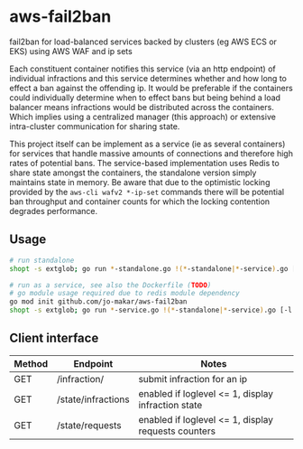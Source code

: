 # aws-fail2ban
fail2ban for load-balanced services backed by clusters (eg AWS ECS or EKS) using AWS WAF and ip sets

Each constituent container notifies this service (via an http endpoint) of individual infractions and this service determines whether and how long to effect a ban against the offending ip.  It would be preferable if the containers could individually determine when to effect bans but being behind a load balancer means infractions would be distributed across the containers.  Which implies using a centralized manager (this approach) or extensive intra-cluster communication for sharing state.

This project itself can be implement as a service (ie as several containers) for services that handle massive amounts of connections and therefore high rates of potential bans.  The service-based implementation uses Redis to share state amongst the containers, the standalone version simply maintains state in memory.  Be aware that due to the optimistic locking provided by the `aws-cli wafv2 *-ip-set` commands there will be potential ban throughput and container counts for which the locking contention degrades performance.

## Usage

```sh
# run standalone
shopt -s extglob; go run *-standalone.go !(*-standalone|*-service).go [-l loglevel] [-p port] <aws-ip-set-name>

# run as a service, see also the Dockerfile (TODO)
# go module usage required due to redis module dependency
go mod init github.com/jo-makar/aws-fail2ban
shopt -s extglob; go run *-service.go !(*-standalone|*-service).go [-l loglevel] [-p port] [-r redis-addr:port] <aws-ip-set-name>
```

## Client interface

| Method | Endpoint           | Notes                                               |
| ------ | ------------------ | --------------------------------------------------- |
| GET    | /infraction/<ip>   | submit infraction for an ip                         |
| GET    | /state/infractions | enabled if loglevel <= 1, display infraction state  |
| GET    | /state/requests    | enabled if loglevel <= 1, display requests counters |

